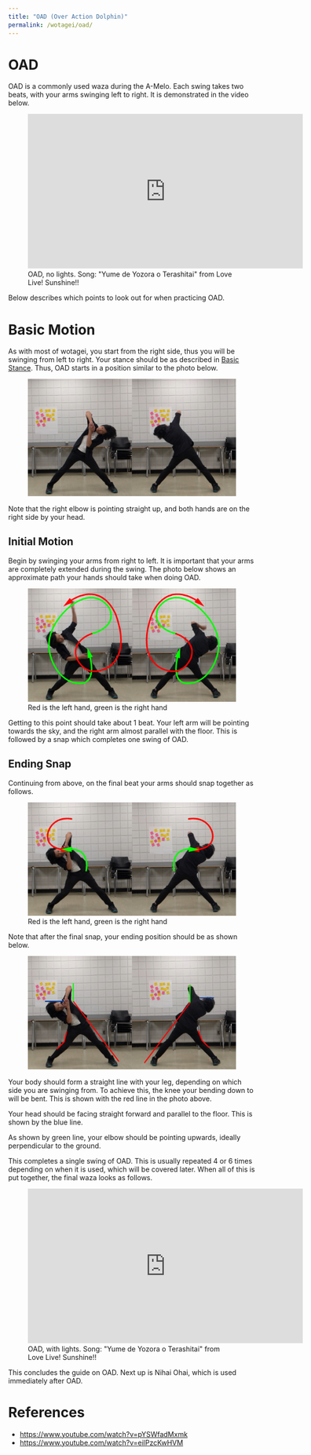 ```yaml
---
title: "OAD (Over Action Dolphin)"
permalink: /wotagei/oad/
---
```

# OAD 

OAD is a commonly used waza during the A-Melo.
Each swing takes two beats, with your arms swinging left to right.
It is demonstrated in the video below.

<figure>
<iframe width="560" height="315" src="https://www.youtube.com/embed/_m6qK9j7goM" frameborder="0" allow="accelerometer; autoplay; encrypted-media; gyroscope; picture-in-picture" allowfullscreen></iframe>
<figcaption>OAD, no lights. Song: "Yume de Yozora o Terashitai" from Love Live! Sunshine!! </figcaption>
</figure>

Below describes which points to look out for when practicing OAD.

# Basic Motion

As with most of wotagei, you start from the right side, thus you will be swinging from left to right.
Your stance should be as described in <a href="/wotagei/stance">Basic Stance</a>.
Thus, OAD starts in a position similar to the photo below.

<figure>
<img src="/assets/wotagei/OAD Start.jpg">
<figcaption></figcaption>
</figure>

Note that the right elbow is pointing straight up, and both hands are on the right side by your head.

## Initial Motion

Begin by swinging your arms from right to left.
It is important that your arms are completely extended during the swing.
The photo below shows an approximate path your hands should take when doing OAD.

<figure>
<img src="/assets/wotagei/OAD Initial.png">
<figcaption>Red is the left hand, green is the right hand</figcaption>
</figure>

Getting to this point should take about 1 beat.
Your left arm will be pointing towards the sky, and the right arm almost parallel with the floor.
This is followed by a snap which completes one swing of OAD.

## Ending Snap
Continuing from above, on the final beat your arms should snap together as follows.
<figure>
<img src="/assets/wotagei/OAD Snap.png">
<figcaption>Red is the left hand, green is the right hand</figcaption>
</figure>

Note that after the final snap, your ending position should be as shown below.
<figure>
<img src="/assets/wotagei/OAD Refine.png">
</figure>
Your body should form a straight line with your leg, depending on which side you are swinging from.
To achieve this, the knee your bending down to will be bent. 
This is shown with the red line in the photo above.

Your head should be facing straight forward and parallel to the floor.
This is shown by the blue line.

As shown by green line, your elbow should be pointing upwards, ideally perpendicular to the ground.

This completes a single swing of OAD. 
This is usually repeated 4 or 6 times depending on when it is used, which will be covered later.
When all of this is put together, the final waza looks as follows.
<figure>
<iframe width="560" height="315" src="https://www.youtube.com/embed/FL6uPjOMM8Q" frameborder="0" allow="accelerometer; autoplay; encrypted-media; gyroscope; picture-in-picture" allowfullscreen></iframe>
<figcaption>OAD, with lights. Song: "Yume de Yozora o Terashitai" from Love Live! Sunshine!! </figcaption>
</figure>

This concludes the guide on OAD.
Next up is Nihai Ohai, which is used immediately after OAD.

# References 
+ <https://www.youtube.com/watch?v=pYSWfadMxmk>
+ <https://www.youtube.com/watch?v=eilPzcKwHVM>
